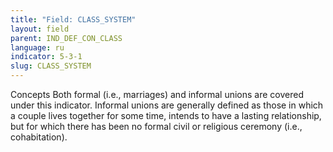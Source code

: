 ```yaml
---
title: "Field: CLASS_SYSTEM"
layout: field
parent: IND_DEF_CON_CLASS
language: ru
indicator: 5-3-1
slug: CLASS_SYSTEM
---
```

Concepts
Both formal (i.e., marriages) and informal unions are covered under this indicator. Informal unions are generally defined as those in which a couple lives together for some time, intends to have a lasting relationship, but for which there has been no formal civil or religious ceremony (i.e., cohabitation).